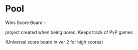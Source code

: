 # Pool
Wins Score Board -

project created when being bored. 
Keeps track of PvP games

(Universal score board in ver 2 for high scores)
